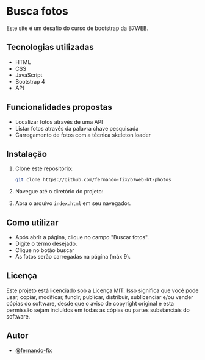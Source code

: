 
# Busca fotos

Este site é um desafio do curso de bootstrap da B7WEB.

## Tecnologias utilizadas

- HTML
- CSS
- JavaScript
- Bootstrap 4
- API
## Funcionalidades propostas

- Localizar fotos através de uma API
- Listar fotos através da palavra chave pesquisada
- Carregamento de fotos com a técnica skeleton loader


## Instalação

1. Clone este repositório:
    ```bash
    git clone https://github.com/fernando-fix/b7web-bt-photos
    ```
2. Navegue até o diretório do projeto:
    
3. Abra o arquivo `index.html` em seu navegador.
## Como utilizar

- Após abrir a página, clique no campo "Buscar fotos".
- Digite o termo desejado.
- Clique no botão buscar
- As fotos serão carregadas na página (máx 9).
## Licença

Este projeto está licenciado sob a Licença MIT. Isso significa que você pode usar, copiar, modificar, fundir, publicar, distribuir, sublicenciar e/ou vender cópias do software, desde que o aviso de copyright original e esta permissão sejam incluídos em todas as cópias ou partes substanciais do software.


## Autor

- [@fernando-fix](https://www.github.com/fernando-fix)